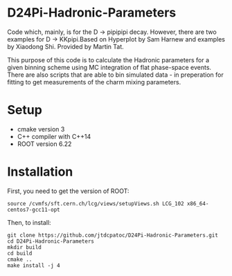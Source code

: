 # D24Pi-Hadronic-Parameters
Code which, mainly, is for the D -> pipipipi decay. However, there are two examples for D -> KKpipi.Based on Hyperplot by Sam Harnew and examples by Xiaodong Shi. Provided by Martin Tat.

This purpose of this code is to calculate the Hadronic parameters for a given binning scheme using MC integration of flat phase-space events. There are also scripts that are able to bin simulated data - in preperation for fitting to get measurements of the charm mixing parameters.

# Setup
- cmake version 3
- C++ compiler with C++14
- ROOT version 6.22

# Installation
First, you need to get the version of ROOT: 
```
source /cvmfs/sft.cern.ch/lcg/views/setupViews.sh LCG_102 x86_64-centos7-gcc11-opt
```

Then, to install: 

```
git clone https://github.com/jtdcpatoc/D24Pi-Hadronic-Parameters.git
cd D24Pi-Hadronic-Parameters
mkdir build
cd build
cmake ..
make install -j 4
```
